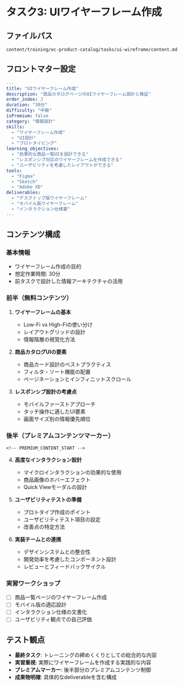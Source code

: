 # タスク3: UIワイヤーフレーム作成

## ファイルパス
`content/training/ec-product-catalog/tasks/ui-wireframe/content.md`

## フロントマター設定

```yaml
---
title: "UIワイヤーフレーム作成"
description: "商品カタログページのUIワイヤーフレーム設計と検証"
order_index: 3
duration: "30分"
difficulty: "中級"
isPremium: false
category: "情報設計"
skills:
  - "ワイヤーフレーム作成"
  - "UI設計"
  - "プロトタイピング"
learning_objectives:
  - "効果的な商品一覧UIを設計できる"
  - "レスポンシブ対応のワイヤーフレームを作成できる"
  - "ユーザビリティを考慮したレイアウトができる"
tools:
  - "Figma"
  - "Sketch"
  - "Adobe XD"
deliverables:
  - "デスクトップ版ワイヤーフレーム"
  - "モバイル版ワイヤーフレーム"
  - "インタラクション仕様書"
---
```

## コンテンツ構成

### 基本情報
- ワイヤーフレーム作成の目的
- 想定作業時間: 30分
- 前タスクで設計した情報アーキテクチャの活用

### 前半（無料コンテンツ）
1. **ワイヤーフレームの基本**
   - Low-Fi vs High-Fiの使い分け
   - レイアウトグリッドの設計
   - 情報階層の視覚化方法

2. **商品カタログUIの要素**
   - 商品カード設計のベストプラクティス
   - フィルタ・ソート機能の配置
   - ページネーションとインフィニットスクロール

3. **レスポンシブ設計の考慮点**
   - モバイルファーストアプローチ
   - タッチ操作に適したUI要素
   - 画面サイズ別の情報優先順位

### 後半（プレミアムコンテンツマーカー）
```
<!-- PREMIUM_CONTENT_START -->
```

4. **高度なインタラクション設計**
   - マイクロインタラクションの効果的な使用
   - 商品画像のホバーエフェクト
   - Quick Viewモーダルの設計

5. **ユーザビリティテストの準備**
   - プロトタイプ作成のポイント
   - ユーザビリティテスト項目の設定
   - 改善点の特定方法

6. **実装チームとの連携**
   - デザインシステムとの整合性
   - 開発効率を考慮したコンポーネント設計
   - レビューとフィードバックサイクル

### 実習ワークショップ
- [ ] 商品一覧ページのワイヤーフレーム作成
- [ ] モバイル版の適応設計
- [ ] インタラクション仕様の文書化
- [ ] ユーザビリティ観点での自己評価

## テスト観点

- **最終タスク**: トレーニングの締めくくりとしての総合的な内容
- **実習重視**: 実際にワイヤーフレームを作成する実践的な内容
- **プレミアムマーカー**: 後半部分のプレミアムコンテンツ制御
- **成果物明確**: 具体的なdeliverableを含む構成